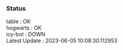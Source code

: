 ### Status


table : OK  
hogwarts : OK  
icy-bot : DOWN  
Latest Update : 2023-06-05 10:08:30.112953
